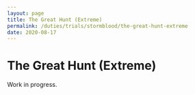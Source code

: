```yaml
---
layout: page
title: The Great Hunt (Extreme)
permalink: /duties/trials/stormblood/the-great-hunt-extreme
date: 2020-08-17
---
```


# The Great Hunt (Extreme)

Work in progress.

